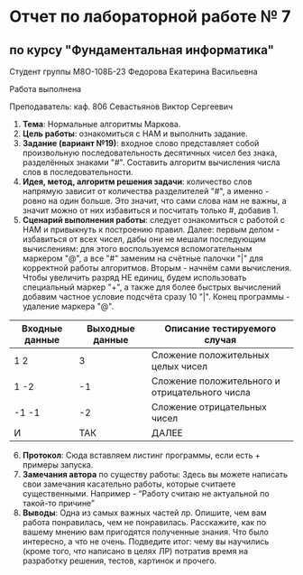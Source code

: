 # Отчет по лабораторной работе № 7
## по курсу "Фундаментальная информатика"

Студент группы М8О-108Б-23 Федорова Екатерина Васильевна

Работа выполнена 

Преподаватель: каф. 806 Севастьянов Виктор Сергеевич

1. **Тема**: Нормальные алгоритмы Маркова.
2. **Цель работы**: ознакомиться с НАМ и выполнить задание.
3. **Задание (вариант №19)**: входное слово представляет собой произвольную последовательность десятичных чисел без знака, разделённых знаками "#". Составить алгоритм вычисления числа слов в последовательности.
4. **Идея, метод, алгоритм решения задачи**: количество слов напрямую зависит от количества разделителей "#", а именно - ровно на один больше. Это значит, что сами слова нам не важны, а значит можно от них избавиться и посчитать только #, добавив 1.
5. **Сценарий выполнения работы**: следует ознакомиться с работой с НАМ и привыкнуть к построению правил. Далее: первым делом - избавиться от всех чисел, дабы они не мешали последующим вычислениям: для этого воспользуемся вспомогательным маркером "@", а все "#" заменим на счётные палочки "|" для корректной работы алгоритмов. Вторым - начнём сами вычисления. Чтобы увеличить разряд НЕ единиц, будем использовать специальный маркер "+", а также для более быстрых вычислений добавим частное условие подсчёта сразу 10 "|". Конец программы - удаление маркера "@".


| Входные данные | Выходные данные | Описание тестируемого случая                    |
|----------------|-----------------|-------------------------------------------------|
| 1 2            | 3               | Сложение положительных целых чисел              |
| 1 -2           | -1              | Сложение положительного  и отрицательного числа |
| -1 -1          | -2              | Сложение отрицательных чисел                    |
| И              | ТАК             | ДАЛЕЕ                                           |

6. **Протокол**: Сюда вставляем листинг программы, если есть + примеры запуска.
7. **Замечания автора** по существу работы: Здесь вы можете написать свои замечания касательно работы, которые считаете существенными. Например - “Работу считаю не актуальной по такой-то причине”
8. **Выводы**: Одна из самых важных частей лр. Опишите,  чем вам работа понравилась, чем не понравилась. Расскажите, как по вашему мнению вам пригодятся полученные знания. Что было интересно, а что не очень. Подведите итог: чему вы научились (кроме того, что написано в целях ЛР)  потратив время на разработку решения, тестов, картинок и прочего.
